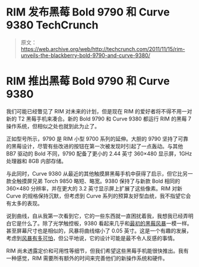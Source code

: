 # RIM 发布黑莓 Bold 9790 和 Curve 9380 TechCrunch

> 原文：<https://web.archive.org/web/http://techcrunch.com/2011/11/15/rim-unveils-the-blackberry-bold-9790-and-curve-9380/>

# RIM 推出黑莓 Bold 9790 和 Curve 9380

我们可能已经瞥见了 RIM 对未来的计划，但是现在 RIM 的爱好者将不得不用一对新的 T2 黑莓手机来凑合。新的 Bold 9790 和 Curve 9380 都运行 RIM 的黑莓 7 操作系统，但相似之处也就到此为止了。

正如型号所示，9790 是 RIM 小型 9700 系列的延伸。大胆的 9790 坚持了可靠的黑莓设计，尽管有些改进的按钮在第一次被发现时引起了一点轰动。与其他 BB7 驱动的 Bold 不同，9790 配备了更小的 2.44 英寸 360×480 显示屏，1GHz 处理器和 8GB 内部存储。

与此同时，Curve 9380 从最近的其他触摸屏黑莓手机中获得了启示，但它比另一款全触摸屏兄弟 Torch 9850 略短、略宽。9380 保持了与新款 Bold 相同的 360×480 分辨率，并在更大的 3.2 英寸显示屏上扩展了这些像素。RIM 对新 Curve 的规格保持沉默，但考虑到 Curve 系列的预算友好型血统，我不指望它会有太多的表现。

说到曲线，自从我第一次看到它，它的一些东西就一直困扰着我，我想我已经弄明白它是什么了。除了光学触控板，9380 看起来几乎和[最初的黑莓风暴](https://web.archive.org/web/20230204225131/https://techcrunch.com/2008/11/13/official-blackberry-storm-for-verizon-wireless-available-on-november-21/)一模一样。甚至屏幕尺寸也是相似的，风暴将曲线缩小了 0.05 英寸。这是一个有趣的发展，考虑到[风暴有多可怕](https://web.archive.org/web/20230204225131/https://techcrunch.com/2009/01/26/blackberry-storm-she-is-not-doing-so-well/)，但公平地说，它的设计可能是最不令人反感的事情。

RIM 尚未透露定价和可用性等细节，但我们希望这些黑莓手机能很快推出。我有一种感觉，RIM 需要所有额外的时间来完善他们的新操作系统和硬件。